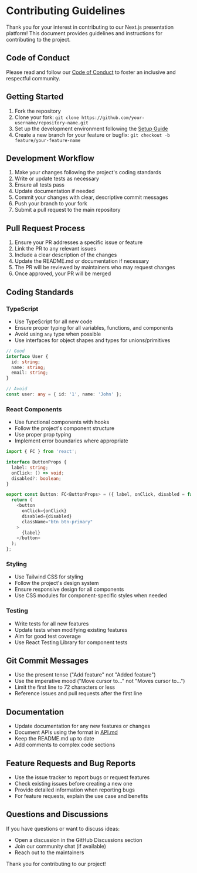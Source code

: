 # Contributing Guidelines

Thank you for your interest in contributing to our Next.js presentation platform! This document provides guidelines and instructions for contributing to the project.

## Code of Conduct

Please read and follow our [Code of Conduct](CODE_OF_CONDUCT.md) to foster an inclusive and respectful community.

## Getting Started

1. Fork the repository
2. Clone your fork: `git clone https://github.com/your-username/repository-name.git`
3. Set up the development environment following the [Setup Guide](SETUP_GUIDE.md)
4. Create a new branch for your feature or bugfix: `git checkout -b feature/your-feature-name`

## Development Workflow

1. Make your changes following the project's coding standards
2. Write or update tests as necessary
3. Ensure all tests pass
4. Update documentation if needed
5. Commit your changes with clear, descriptive commit messages
6. Push your branch to your fork
7. Submit a pull request to the main repository

## Pull Request Process

1. Ensure your PR addresses a specific issue or feature
2. Link the PR to any relevant issues
3. Include a clear description of the changes
4. Update the README.md or documentation if necessary
5. The PR will be reviewed by maintainers who may request changes
6. Once approved, your PR will be merged

## Coding Standards

### TypeScript

- Use TypeScript for all new code
- Ensure proper typing for all variables, functions, and components
- Avoid using `any` type when possible
- Use interfaces for object shapes and types for unions/primitives

```typescript
// Good
interface User {
  id: string;
  name: string;
  email: string;
}

// Avoid
const user: any = { id: '1', name: 'John' };
```

### React Components

- Use functional components with hooks
- Follow the project's component structure
- Use proper prop typing
- Implement error boundaries where appropriate

```typescript
import { FC } from 'react';

interface ButtonProps {
  label: string;
  onClick: () => void;
  disabled?: boolean;
}

export const Button: FC<ButtonProps> = ({ label, onClick, disabled = false }) => {
  return (
    <button 
      onClick={onClick} 
      disabled={disabled}
      className="btn btn-primary"
    >
      {label}
    </button>
  );
};
```

### Styling

- Use Tailwind CSS for styling
- Follow the project's design system
- Ensure responsive design for all components
- Use CSS modules for component-specific styles when needed

### Testing

- Write tests for all new features
- Update tests when modifying existing features
- Aim for good test coverage
- Use React Testing Library for component tests

## Git Commit Messages

- Use the present tense ("Add feature" not "Added feature")
- Use the imperative mood ("Move cursor to..." not "Moves cursor to...")
- Limit the first line to 72 characters or less
- Reference issues and pull requests after the first line

## Documentation

- Update documentation for any new features or changes
- Document APIs using the format in [API.md](API.md)
- Keep the README.md up to date
- Add comments to complex code sections

## Feature Requests and Bug Reports

- Use the issue tracker to report bugs or request features
- Check existing issues before creating a new one
- Provide detailed information when reporting bugs
- For feature requests, explain the use case and benefits

## Questions and Discussions

If you have questions or want to discuss ideas:

- Open a discussion in the GitHub Discussions section
- Join our community chat (if available)
- Reach out to the maintainers

Thank you for contributing to our project! 